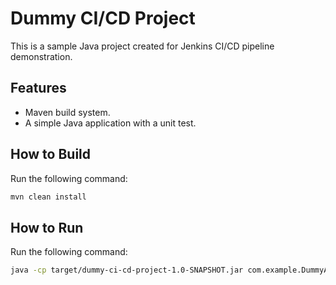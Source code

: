 
# Dummy CI/CD Project

This is a sample Java project created for Jenkins CI/CD pipeline demonstration.

## Features
- Maven build system.
- A simple Java application with a unit test.

## How to Build
Run the following command:
```bash
mvn clean install
```

## How to Run
Run the following command:
```bash
java -cp target/dummy-ci-cd-project-1.0-SNAPSHOT.jar com.example.DummyApp
```
        
